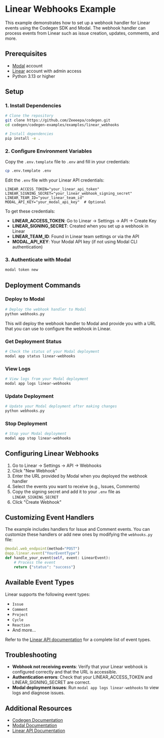 # Linear Webhooks Example

This example demonstrates how to set up a webhook handler for Linear events using the Codegen SDK and Modal. The webhook handler can process events from Linear such as issue creation, updates, comments, and more.

## Prerequisites

- [Modal](https://modal.com/) account
- [Linear](https://linear.app/) account with admin access
- Python 3.13 or higher

## Setup

### 1. Install Dependencies

```bash
# Clone the repository
git clone https://github.com/Zeeeepa/codegen.git
cd codegen/codegen-examples/examples/linear_webhooks

# Install dependencies
pip install -e .
```

### 2. Configure Environment Variables

Copy the `.env.template` file to `.env` and fill in your credentials:

```bash
cp .env.template .env
```

Edit the `.env` file with your Linear API credentials:

```
LINEAR_ACCESS_TOKEN="your_linear_api_token"
LINEAR_SIGNING_SECRET="your_linear_webhook_signing_secret"
LINEAR_TEAM_ID="your_linear_team_id"
MODAL_API_KEY="your_modal_api_key"  # Optional
```

To get these credentials:

- **LINEAR_ACCESS_TOKEN**: Go to Linear → Settings → API → Create Key
- **LINEAR_SIGNING_SECRET**: Created when you set up a webhook in Linear
- **LINEAR_TEAM_ID**: Found in Linear team settings or via the API
- **MODAL_API_KEY**: Your Modal API key (if not using Modal CLI authentication)

### 3. Authenticate with Modal

```bash
modal token new
```

## Deployment Commands

### Deploy to Modal

```bash
# Deploy the webhook handler to Modal
python webhooks.py
```

This will deploy the webhook handler to Modal and provide you with a URL that you can use to configure the webhook in Linear.

### Get Deployment Status

```bash
# Check the status of your Modal deployment
modal app status linear-webhooks
```

### View Logs

```bash
# View logs from your Modal deployment
modal app logs linear-webhooks
```

### Update Deployment

```bash
# Update your Modal deployment after making changes
python webhooks.py
```

### Stop Deployment

```bash
# Stop your Modal deployment
modal app stop linear-webhooks
```

## Configuring Linear Webhooks

1. Go to Linear → Settings → API → Webhooks
1. Click "New Webhook"
1. Enter the URL provided by Modal when you deployed the webhook handler
1. Select the events you want to receive (e.g., Issues, Comments)
1. Copy the signing secret and add it to your `.env` file as `LINEAR_SIGNING_SECRET`
1. Click "Create Webhook"

## Customizing Event Handlers

The example includes handlers for Issue and Comment events. You can customize these handlers or add new ones by modifying the `webhooks.py` file:

```python
@modal.web_endpoint(method="POST")
@app.linear.event("YourEventType")
def handle_your_event(self, event: LinearEvent):
    # Process the event
    return {"status": "success"}
```

## Available Event Types

Linear supports the following event types:

- `Issue`
- `Comment`
- `Project`
- `Cycle`
- `Reaction`
- And more...

Refer to the [Linear API documentation](https://developers.linear.app/docs/graphql/webhooks) for a complete list of event types.

## Troubleshooting

- **Webhook not receiving events**: Verify that your Linear webhook is configured correctly and that the URL is accessible.
- **Authentication errors**: Check that your LINEAR_ACCESS_TOKEN and LINEAR_SIGNING_SECRET are correct.
- **Modal deployment issues**: Run `modal app logs linear-webhooks` to view logs and diagnose issues.

## Additional Resources

- [Codegen Documentation](https://docs.codegen.sh/)
- [Modal Documentation](https://modal.com/docs)
- [Linear API Documentation](https://developers.linear.app/docs)
